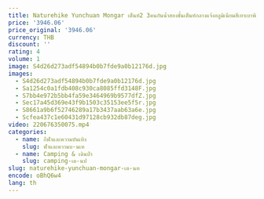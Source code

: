 ```yaml
---
title: Naturehike Yunchuan Mongar เต็นท์2 3คนกันน้ำสองชั้นเต็นท์กลางแจ้งอลูมิเนียมสีเทาเบาพิเศษ
price: '3946.06'
price_original: '3946.06'
currency: THB
discount: ''
rating: 4
volume: 1
image: S4d26d273adf54894b0b7fde9a0b12176d.jpg
images:
  - S4d26d273adf54894b0b7fde9a0b12176d.jpg
  - Sa1254c0a1fdb408c930ca8085ffd3148F.jpg
  - S7bb4e972b5bb4fa59e3464969b9577dfZ.jpg
  - Sec17a45d369e43f9b1503c35153ee5f5r.jpg
  - S8661a9b6f52746289a17b3437aab63a6e.jpg
  - Scfea437c1e60431d97128cb932db87deg.jpg
video: 220676350075.mp4
categories:
  - name: กีฬาและความบันเทิง
    slug: ฬาและความบ-นเท
  - name: Camping & เดินป่า
    slug: camping-เด-นป
slug: naturehike-yunchuan-mongar-เต-นท
encode: oBhQ6w4
lang: th
---
```

  